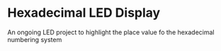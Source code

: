 # Hexadecimal LED Display

An ongoing LED project to highlight the place value fo the hexadecimal numbering system
